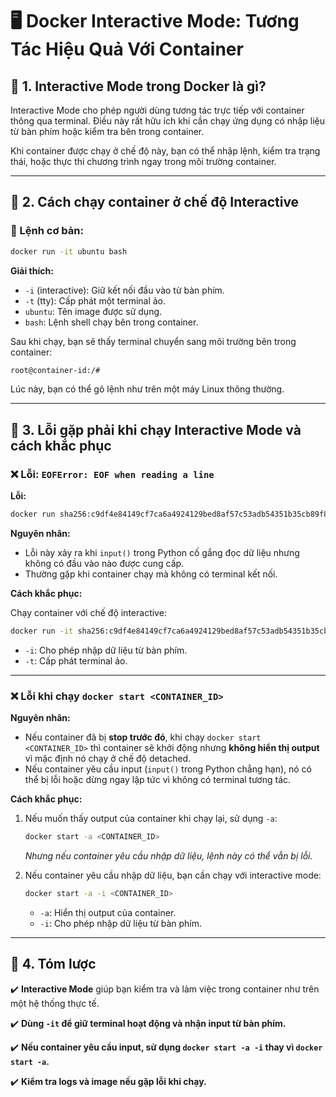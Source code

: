 # 🖥️ Docker Interactive Mode: Tương Tác Hiệu Quả Với Container

## 🔹 1. Interactive Mode trong Docker là gì?

Interactive Mode cho phép người dùng tương tác trực tiếp với container thông qua terminal. Điều này rất hữu ích khi cần chạy ứng dụng có nhập liệu từ bàn phím hoặc kiểm tra bên trong container.

Khi container được chạy ở chế độ này, bạn có thể nhập lệnh, kiểm tra trạng thái, hoặc thực thi chương trình ngay trong môi trường container.

---

## 🔹 2. Cách chạy container ở chế độ Interactive

### 📌 Lệnh cơ bản:

```sh
docker run -it ubuntu bash
```

**Giải thích:**

- `-i` (interactive): Giữ kết nối đầu vào từ bàn phím.
- `-t` (tty): Cấp phát một terminal ảo.
- `ubuntu`: Tên image được sử dụng.
- `bash`: Lệnh shell chạy bên trong container.

Sau khi chạy, bạn sẽ thấy terminal chuyển sang môi trường bên trong container:

```sh
root@container-id:/#
```

Lúc này, bạn có thể gõ lệnh như trên một máy Linux thông thường.

---

## 🔹 3. Lỗi gặp phải khi chạy Interactive Mode và cách khắc phục

### ❌ Lỗi: `EOFError: EOF when reading a line`

**Lỗi:**

```sh
docker run sha256:c9df4e84149cf7ca6a4924129bed8af57c53adb54351b35cb89f8c39b4b0c5a2
```

**Nguyên nhân:**

- Lỗi này xảy ra khi `input()` trong Python cố gắng đọc dữ liệu nhưng không có đầu vào nào được cung cấp.
- Thường gặp khi container chạy mà không có terminal kết nối.

**Cách khắc phục:**

Chạy container với chế độ interactive:

```sh
docker run -it sha256:c9df4e84149cf7ca6a4924129bed8af57c53adb54351b35cb89f8c39b4b0c5a2
```

- `-i`: Cho phép nhập dữ liệu từ bàn phím.
- `-t`: Cấp phát terminal ảo.

---

### ❌ Lỗi khi chạy `docker start <CONTAINER_ID>`

**Nguyên nhân:**

- Nếu container đã bị **stop trước đó**, khi chạy `docker start <CONTAINER_ID>` thì container sẽ khởi động nhưng **không hiển thị output** vì mặc định nó chạy ở chế độ detached.
- Nếu container yêu cầu input (`input()` trong Python chẳng hạn), nó có thể bị lỗi hoặc dừng ngay lập tức vì không có terminal tương tác.

**Cách khắc phục:**

1. Nếu muốn thấy output của container khi chạy lại, sử dụng `-a`:

   ```sh
   docker start -a <CONTAINER_ID>
   ```

   *Nhưng nếu container yêu cầu nhập dữ liệu, lệnh này có thể vẫn bị lỗi.*

2. Nếu container yêu cầu nhập dữ liệu, bạn cần chạy với interactive mode:

   ```sh
   docker start -a -i <CONTAINER_ID>
   ```

   - `-a`: Hiển thị output của container.
   - `-i`: Cho phép nhập dữ liệu từ bàn phím.

---

## 🔹 4. Tóm lược

✔️ **Interactive Mode** giúp bạn kiểm tra và làm việc trong container như trên một hệ thống thực tế.

✔️ **Dùng ************************`-it`************************ để giữ terminal hoạt động và nhận input từ bàn phím.**

✔️ **Nếu container yêu cầu input, sử dụng ************************`docker start -a -i`************************ thay vì ************************`docker start -a`************************.**&#x20;

✔️ **Kiểm tra logs và image nếu gặp lỗi khi chạy.**